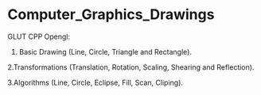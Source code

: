 # Computer_Graphics_Drawings
GLUT CPP Opengl:

1. Basic Drawing (Line, Circle, Triangle and Rectangle).

2.Transformations (Translation, Rotation, Scaling, Shearing and Reflection).
  
3.Algorithms (Line, Circle, Eclipse, Fill, Scan, Cliping).
